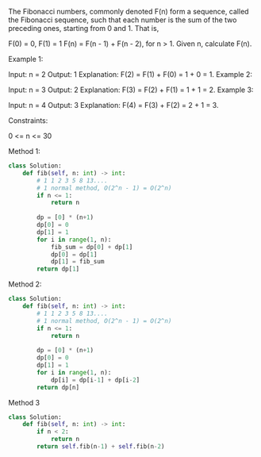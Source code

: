 The Fibonacci numbers, commonly denoted F(n) form a sequence, called the Fibonacci sequence, such that each number is the sum of the two preceding ones, starting from 0 and 1. That is,

F(0) = 0, F(1) = 1
F(n) = F(n - 1) + F(n - 2), for n > 1.
Given n, calculate F(n).

 

Example 1:

Input: n = 2
Output: 1
Explanation: F(2) = F(1) + F(0) = 1 + 0 = 1.
Example 2:

Input: n = 3
Output: 2
Explanation: F(3) = F(2) + F(1) = 1 + 1 = 2.
Example 3:

Input: n = 4
Output: 3
Explanation: F(4) = F(3) + F(2) = 2 + 1 = 3.
 

Constraints:

0 <= n <= 30


Method 1:
```python
class Solution:
    def fib(self, n: int) -> int:
        # 1 1 2 3 5 8 13....
        # 1 normal method, O(2^n - 1) = O(2^n)
        if n <= 1:
            return n
        
        dp = [0] * (n+1)
        dp[0] = 0
        dp[1] = 1
        for i in range(1, n):
            fib_sum = dp[0] + dp[1]
            dp[0] = dp[1]
            dp[1] = fib_sum
        return dp[1]
```


Method 2:
```python
class Solution:
    def fib(self, n: int) -> int:
        # 1 1 2 3 5 8 13....
        # 1 normal method, O(2^n - 1) = O(2^n)
        if n <= 1:
            return n
        
        dp = [0] * (n+1)
        dp[0] = 0
        dp[1] = 1
        for i in range(1, n):
            dp[i] = dp[i-1] + dp[i-2]
        return dp[n]
```

Method 3
```python
class Solution:
    def fib(self, n: int) -> int:
        if n < 2:
            return n
        return self.fib(n-1) + self.fib(n-2)
```

